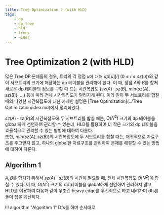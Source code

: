 ```yaml
---
title: Tree Optimization 2 (with HLD)
tags:
    - dp
    - dp_tree
    - hld
    - trees
    - ~idea
---
```


# Tree Optimization 2 (with HLD)

많은 Tree DP 문제들의 경우, 트리의 각 정점 $u$에 대해 $dp[u][i]$ $(0 \le i \le sz(u))$와 같이 서브트리의 크기에 해당하는 dp 테이블을 관리해야 한다.
이 때, 정점 $A$와 $B$를 합쳐 새로운 dp 테이블의 정보를 구할 때 드는 시간복잡도 ($sz(A) \cdot sz(B)$, $min(sz(A), sz(B))$, ...) 등에 따라 전체 시간복잡도가 달라지게 된다.
이와 같이 두 서브트리를 합칠 때의 다양한 시간복잡도에 대한 자세한 설명은 [Tree Optimization](../Tree Optimization/idea.md)에서 정리하였다.

$sz(A) \cdot sz(B)$의 시간복잡도에 두 서브트리를 합칠 때는, $O(N^2)$ 크기의 dp 테이블을 global하게 선언하여 관리할 수 있는데, HLD를 활용하여 더 작은 크기의 dp 테이블을 효율적으로 관리할 수 있는 방법에 대하여 다룬다.  
또한, $min(sz(A), sz(B))$의 시간복잡도에 두 서브트리를 합칠 때는, 재귀적으로 자료구조를 주고받지 않고, 하나의 global한 자료구조를 관리하여 문제를 해결할 수 있는 방법에 대하여 다룬다.

## Algorithm 1

$A, B$를 합치기 위해서 $sz(A) \cdot sz(B)$의 시간이 필요할 때, 전체 시간복잡도 $O(N^2)$에 합칠 수 있다.
이 때, $O(N^2)$ 크기의 dp 테이블을 global하게 선언하여 관리하지 말고, HLD를 이용하여 다음과 같이 무조건 heavy edge를 우선적으로 타고 내려가며 dfs를 돌며 답을 계산하자.

!!! algorithm "Algorithm 1"
    Dfs를 하며 순서대로 